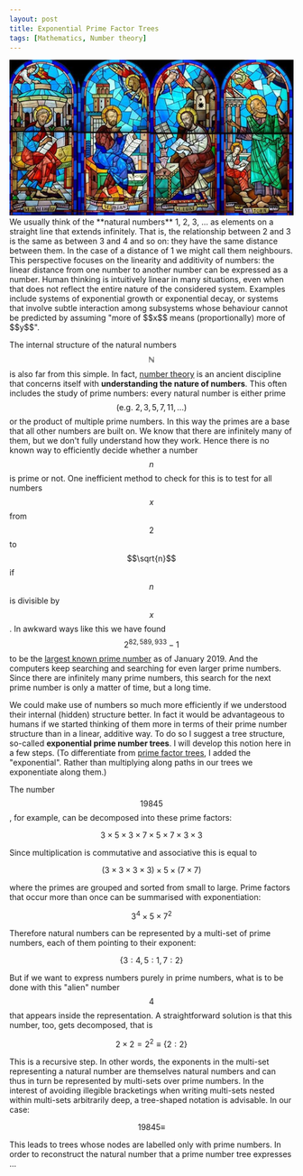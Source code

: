 ```yaml
---
layout: post
title: Exponential Prime Factor Trees
tags: [Mathematics, Number theory]
---
```


<link rel="stylesheet" href="/treant/Treant.css" type="text/css"/>
<script src="/treant/raphael.js"></script>
<script src="/treant/Treant.js"></script>
<script src="/treant/jquery.min.js"></script>
<script src="/treant/jquery.easing.js"></script>

<script src="https://cdn.mathjax.org/mathjax/latest/MathJax.js?config=TeX-AMS-MML_HTMLorMML" type="text/javascript"></script>

<img class="floatleft" src="/images/evangelists.jpg" />
We usually think of the **natural numbers** 1, 2, 3, ... as elements on a straight line that extends infinitely. That is, the relationship between 2 and 3 is the same as between 3 and 4 and so on: they have the same distance between them. In the case of a distance of 1 we might call them neighbours. This perspective focuses on the linearity and additivity of numbers: the linear distance from one number to another number can be expressed as a number. Human thinking is intuitively linear in many situations, even when that does not reflect the entire nature of the considered system. Examples include systems of exponential growth or exponential decay, or systems that involve subtle interaction among subsystems whose behaviour cannot be predicted by assuming "more of $$x$$ means (proportionally) more of $$y$$".

The internal structure of the natural numbers $$\mathbb{N}$$ is also far from this simple. In fact, [number theory](https://en.wikipedia.org/wiki/Number_theory) is an ancient discipline that concerns itself with **understanding the nature of numbers**. This often includes the study of prime numbers: every natural number is either prime $$(\mathrm{e.g.}\ 2, 3, 5, 7, 11, ...)$$ or the product of multiple prime numbers. In this way the primes are a base that all other numbers are built on. We know that there are infinitely many of them, but we don't fully understand how they work. Hence there is no known way to efficiently decide whether a number $$n$$ is prime or not. One inefficient method to check for this is to test for all numbers $$x$$ from $$2$$ to $$\sqrt{n}$$ if $$n$$ is divisible by $$x$$. In awkward ways like this we have found $$2^{82,589,933} - 1$$ to be the [largest known prime number](https://en.wikipedia.org/wiki/Largest_known_prime_number) as of January 2019. And the computers keep searching and searching for even larger prime numbers. Since there are infinitely many prime numbers, this search for the next prime number is only a matter of time, but a long time.

We could make use of numbers so much more efficiently if we understood their internal (hidden) structure better. In fact it would be advantageous to humans if we started thinking of them more in terms of their prime number structure than in a linear, additive way. To do so I suggest a tree structure, so-called **exponential prime number trees**. I will develop this notion here in a few steps. (To differentiate from [prime factor trees](https://socratic.org/questions/how-do-you-make-a-factor-tree-for-210), I added the "exponential". Rather than multiplying along paths in our trees we exponentiate along them.)

The number $$19845$$, for example, can be decomposed into these prime factors:

$$3\times 5\times 3\times 7\times 5\times 7\times 3\times 3$$

Since multiplication is commutative and associative this is equal to

$$(3\times 3\times 3\times 3)\times 5\times (7\times 7)$$

where the primes are grouped and sorted from small to large. Prime factors that occur more than once can be summarised with exponentiation:

$$3^4\times 5\times 7^2$$

Therefore natural numbers can be represented by a multi-set of prime numbers, each of them pointing to their exponent:

$$\{3:4, 5:1, 7:2\}$$

But if we want to express numbers purely in prime numbers, what is to be done with this "alien" number $$4$$ that appears inside the representation. A straightforward solution is that this number, too, gets decomposed, that is

$$2\times 2=2^2\equiv\{2:2\}$$

This is a recursive step. In other words, the exponents in the multi-set representing a natural number are themselves natural numbers and can thus in turn be represented by multi-sets over prime numbers. In the interest of avoiding illegible bracketings when writing multi-sets nested within multi-sets arbitrarily deep, a tree-shaped notation is advisable. In our case:

$$19845 \equiv$$
<div class="chart" id="tree19845"></div>

<script>
var chart_config = {
        chart: {
            container: "#tree19845",
            animateOnInit: false,
			connectors: {
				type: "straight"
			},
            node: {
                collapsable: false
            },
        },
        nodeStructure: {
            text: { name: 1 },
            children: [
                {
                    text: { name: 3 },
                    children: [
                        {
							text: { name: 2 },
                            children: [
								{
									text: { name: 2 }
								}
							]
                        }
                    ]
                },
                {
                    text: { name: 5 },
                },
                {
                    text: { name: 7 },
                    children: [
						{
							text: { name: 2 }
						}
                    ]
                }
            ]
        }
    };
	tree = new Treant(chart_config);
</script>

This leads to trees whose nodes are labelled only with prime numbers. In order to reconstruct the natural number that a prime number tree expresses ...
